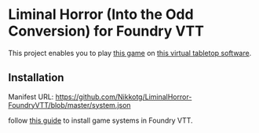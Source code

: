 # Liminal Horror (Into the Odd Conversion) for Foundry VTT

This project enables you to play [this game](https://goblinarchives.itch.io/liminal-horror) on [this virtual tabletop software](https://foundryvtt.com/).

## Installation

Manifest URL: https://github.com/Nikkotg/LiminalHorror-FoundryVTT/blob/master/system.json

follow [this guide](https://foundryvtt.com/article/installation/#system) to install game systems in Foundry VTT.

